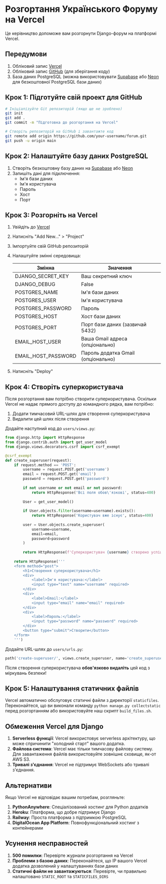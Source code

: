 # Розгортання Українського Форуму на Vercel

Це керівництво допоможе вам розгорнути Django-форум на платформі Vercel.

## Передумови

1. Обліковий запис [Vercel](https://vercel.com/)
2. Обліковий запис [GitHub](https://github.com/) (для зберігання коду)
3. База даних PostgreSQL (можна використовувати [Supabase](https://supabase.com/) або [Neon](https://neon.tech/) для безкоштовної PostgreSQL бази даних)

## Крок 1: Підготуйте свій проект для GitHub

```bash
# Ініціалізуйте Git репозиторій (якщо ще не зроблено)
git init
git add .
git commit -m "Підготовка до розгортання на Vercel"

# Створіть репозиторій на GitHub і завантажте код
git remote add origin https://github.com/your-username/forum.git
git push -u origin main
```

## Крок 2: Налаштуйте базу даних PostgreSQL

1. Створіть безкоштовну базу даних на [Supabase](https://supabase.com/) або [Neon](https://neon.tech/)
2. Запишіть дані для підключення:
   - Ім'я бази даних
   - Ім'я користувача
   - Пароль
   - Хост
   - Порт

## Крок 3: Розгорніть на Vercel

1. Увійдіть до [Vercel](https://vercel.com/)
2. Натисніть "Add New..." > "Project"
3. Імпортуйте свій GitHub репозиторій
4. Налаштуйте змінні середовища:

   | Змінна | Значення |
   |--------|----------|
   | DJANGO_SECRET_KEY | Ваш секретний ключ |
   | DJANGO_DEBUG | False |
   | POSTGRES_NAME | Ім'я бази даних |
   | POSTGRES_USER | Ім'я користувача |
   | POSTGRES_PASSWORD | Пароль |
   | POSTGRES_HOST | Хост бази даних |
   | POSTGRES_PORT | Порт бази даних (зазвичай 5432) |
   | EMAIL_HOST_USER | Ваша Gmail адреса (опціонально) |
   | EMAIL_HOST_PASSWORD | Пароль додатка Gmail (опціонально) |

5. Натисніть "Deploy"

## Крок 4: Створіть суперкористувача

Після розгортання вам потрібно створити суперкористувача. Оскільки Vercel не надає прямого доступу до командного рядка, вам потрібно:

1. Додати тимчасовий URL-шлях для створення суперкористувача
2. Видалити цей шлях після створення

Додайте наступний код до `users/views.py`:

```python
from django.http import HttpResponse
from django.contrib.auth import get_user_model
from django.views.decorators.csrf import csrf_exempt

@csrf_exempt
def create_superuser(request):
    if request.method == 'POST':
        username = request.POST.get('username')
        email = request.POST.get('email')
        password = request.POST.get('password')
        
        if not username or not email or not password:
            return HttpResponse('Всі поля обов\'язкові', status=400)
        
        User = get_user_model()
        
        if User.objects.filter(username=username).exists():
            return HttpResponse('Користувач вже існує', status=400)
        
        user = User.objects.create_superuser(
            username=username,
            email=email,
            password=password
        )
        
        return HttpResponse(f'Суперкористувач {username} створено успішно!')
    
    return HttpResponse('''
    <form method="post">
        <h1>Створення суперкористувача</h1>
        <div>
            <label>Ім'я користувача:</label>
            <input type="text" name="username" required>
        </div>
        <div>
            <label>Email:</label>
            <input type="email" name="email" required>
        </div>
        <div>
            <label>Пароль:</label>
            <input type="password" name="password" required>
        </div>
        <button type="submit">Створити</button>
    </form>
    ''')
```

Додайте URL-шлях до `users/urls.py`:

```python
path('create-superuser/', views.create_superuser, name='create_superuser'),
```

Після створення суперкористувача **обов'язково видаліть** цей код з міркувань безпеки!

## Крок 5: Налаштування статичних файлів

Vercel автоматично обслуговує статичні файли з директорії `staticfiles`. Переконайтеся, що ви виконали команду `python manage.py collectstatic` перед розгортанням або використовуйте наш скрипт `build_files.sh`.

## Обмеження Vercel для Django

1. **Serverless функції**: Vercel використовує serverless архітектуру, що може спричинити "холодний старт" вашого додатка.
2. **Файлова система**: Vercel має тільки тимчасову файлову систему. Для завантаження файлів використовуйте зовнішнє сховище, як-от AWS S3.
3. **Тривалі з'єднання**: Vercel не підтримує WebSockets або тривалі з'єднання.

## Альтернативи

Якщо Vercel не відповідає вашим потребам, розгляньте:

1. **PythonAnywhere**: Спеціалізований хостинг для Python додатків
2. **Heroku**: Платформа, що добре підтримує Django
3. **Railway**: Проста платформа з підтримкою PostgreSQL
4. **DigitalOcean App Platform**: Повнофункціональний хостинг з контейнерами

## Усунення несправностей

1. **500 помилки**: Перевірте журнали розгортання на Vercel
2. **Проблеми з базою даних**: Переконайтеся, що IP вашого Vercel додатка дозволений у налаштуваннях бази даних
3. **Статичні файли не завантажуються**: Перевірте, чи правильно налаштовано `STATIC_ROOT` та `STATICFILES_DIRS`
